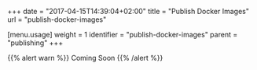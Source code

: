 +++
date = "2017-04-15T14:39:04+02:00"
title = "Publish Docker Images"
url = "publish-docker-images"

[menu.usage]
  weight = 1
  identifier = "publish-docker-images"
  parent = "publishing"
+++

{{% alert warn %}}
Coming Soon
{{% /alert %}}
